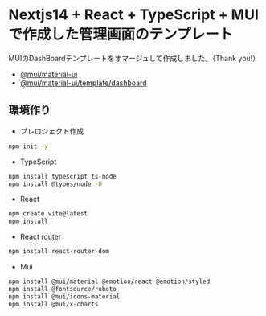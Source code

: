 # Nextjs14 + React + TypeScript + MUIで作成した管理画面のテンプレート

MUIのDashBoardテンプレートをオマージュして作成しました。（Thank you!）

- [@mui/material-ui](https://github.com/mui/material-ui/tree/v5.16.4)
- [@mui/material-ui/template/dashboard](https://github.com/mui/material-ui/tree/v5.16.4/docs/data/material/getting-started/templates/dashboard)

## 環境作り

- プレロジェクト作成
```bash
npm init -y
```

- TypeScript

```bash
npm install typescript ts-node
npm install @types/node -D
```

- React
```bash
npm create vite@latest
npm install
```

- React router
```bash
npm install react-router-dom
```

- Mui
```bash
npm install @mui/material @emotion/react @emotion/styled
npm install @fontsource/roboto
npm install @mui/icons-material
npm install @mui/x-charts
```
